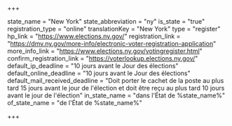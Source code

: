 +++

state_name = "New York"
state_abbreviation = "ny"
is_state = "true"
registration_type = "online"
translationKey = "New York"
type = "register"
hp_link = "https://www.elections.ny.gov/"
registration_link = "https://dmv.ny.gov/more-info/electronic-voter-registration-application"
more_info_link = "https://www.elections.ny.gov/votingregister.html"
confirm_registration_link = "https://voterlookup.elections.ny.gov/"
default_ip_deadline = "10 jours avant le Jour des élections"
default_online_deadline = "10 jours avant le Jour des élections"
default_mail_received_deadline = "Doit porter le cachet de la poste au plus tard 15 jours avant le jour de l'élection et doit être reçu au plus tard 10 jours avant le jour de l'élection"
in_state_name = "dans l'État de %state_name%"
of_state_name = "de l'État de %state_name%"

+++